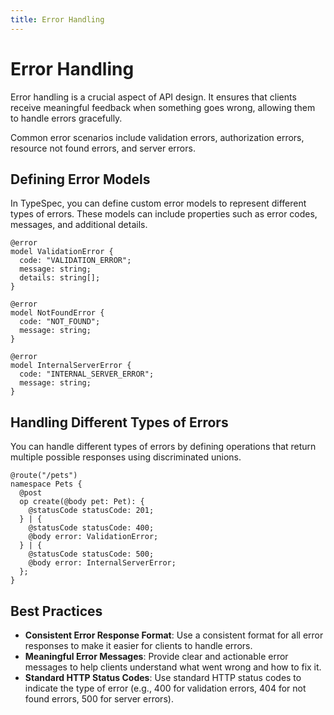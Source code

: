 ```yaml
---
title: Error Handling
---
```


# Error Handling

Error handling is a crucial aspect of API design. It ensures that clients receive meaningful feedback when something goes wrong, allowing them to handle errors gracefully.

Common error scenarios include validation errors, authorization errors, resource not found errors, and server errors.

## Defining Error Models

In TypeSpec, you can define custom error models to represent different types of errors. These models can include properties such as error codes, messages, and additional details.

```typespec
@error
model ValidationError {
  code: "VALIDATION_ERROR";
  message: string;
  details: string[];
}

@error
model NotFoundError {
  code: "NOT_FOUND";
  message: string;
}

@error
model InternalServerError {
  code: "INTERNAL_SERVER_ERROR";
  message: string;
}
```

## Handling Different Types of Errors

You can handle different types of errors by defining operations that return multiple possible responses using discriminated unions.

```typespec
@route("/pets")
namespace Pets {
  @post
  op create(@body pet: Pet): {
    @statusCode statusCode: 201;
  } | {
    @statusCode statusCode: 400;
    @body error: ValidationError;
  } | {
    @statusCode statusCode: 500;
    @body error: InternalServerError;
  };
}
```

## Best Practices

- **Consistent Error Response Format**: Use a consistent format for all error responses to make it easier for clients to handle errors.
- **Meaningful Error Messages**: Provide clear and actionable error messages to help clients understand what went wrong and how to fix it.
- **Standard HTTP Status Codes**: Use standard HTTP status codes to indicate the type of error (e.g., 400 for validation errors, 404 for not found errors, 500 for server errors).
